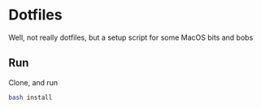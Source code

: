 # Dotfiles

Well, not really dotfiles, but a setup script for some MacOS bits and bobs

## Run

Clone, and run

```bash
bash install
```
